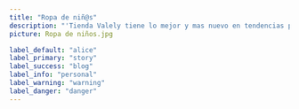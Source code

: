 ```yaml
---
title: "Ropa de niñ@s"
description: "'Tienda Valely tiene lo mejor y mas nuevo en tendencias para ropa de niñas y niños con la mas alta calidad de cada tela pensada en usted para que le durea su niño, tambien Tiendas Valely cuenta con una variedad de modelos y estilos de ropa para que encuentre lo que necesita y en todas las tallas, somos una de las mejores empresas en la industria textilera en el mundo"
picture: Ropa de niños.jpg

label_default: "alice" 
label_primary: "story"
label_success: "blog"
label_info: "personal"
label_warning: "warning"
label_danger: "danger"
---
```


